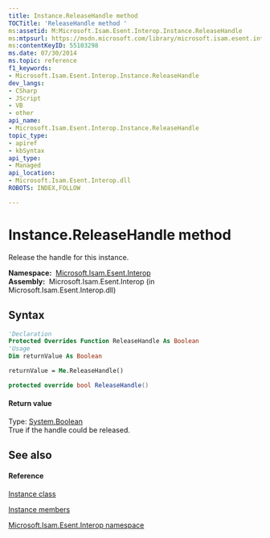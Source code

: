 ```yaml
---
title: Instance.ReleaseHandle method 
TOCTitle: 'ReleaseHandle method '
ms:assetid: M:Microsoft.Isam.Esent.Interop.Instance.ReleaseHandle
ms:mtpsurl: https://msdn.microsoft.com/library/microsoft.isam.esent.interop.instance.releasehandle(v=EXCHG.10)
ms:contentKeyID: 55103298
ms.date: 07/30/2014
ms.topic: reference
f1_keywords:
- Microsoft.Isam.Esent.Interop.Instance.ReleaseHandle
dev_langs:
- CSharp
- JScript
- VB
- other
api_name: 
- Microsoft.Isam.Esent.Interop.Instance.ReleaseHandle
topic_type: 
- apiref
- kbSyntax
api_type: 
- Managed
api_location: 
- Microsoft.Isam.Esent.Interop.dll
ROBOTS: INDEX,FOLLOW

---
```


# Instance.ReleaseHandle method

Release the handle for this instance.

**Namespace:**  [Microsoft.Isam.Esent.Interop](hh596136\(v=exchg.10\).md)  
**Assembly:**  Microsoft.Isam.Esent.Interop (in Microsoft.Isam.Esent.Interop.dll)

## Syntax

``` vb
'Declaration
Protected Overrides Function ReleaseHandle As Boolean
'Usage
Dim returnValue As Boolean

returnValue = Me.ReleaseHandle()
```

``` csharp
protected override bool ReleaseHandle()
```

#### Return value

Type: [System.Boolean](/dotnet/api/system.boolean)  
True if the handle could be released.  

## See also

#### Reference

[Instance class](dn350923\(v=exchg.10\).md)

[Instance members](dn350944\(v=exchg.10\).md)

[Microsoft.Isam.Esent.Interop namespace](hh596136\(v=exchg.10\).md)